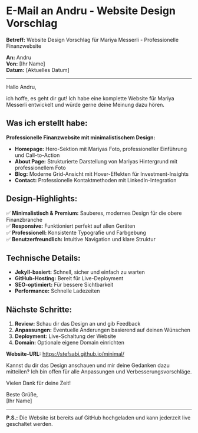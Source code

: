 # E-Mail an Andru - Website Design Vorschlag

**Betreff:** Website Design Vorschlag für Mariya Messerli - Professionelle Finanzwebsite

**An:** Andru  
**Von:** [Ihr Name]  
**Datum:** [Aktuelles Datum]

---

Hallo Andru,

ich hoffe, es geht dir gut! Ich habe eine komplette Website für Mariya Messerli entwickelt und würde gerne deine Meinung dazu hören.

## Was ich erstellt habe:

**Professionelle Finanzwebsite mit minimalistischem Design:**
- **Homepage:** Hero-Sektion mit Mariyas Foto, professioneller Einführung und Call-to-Action
- **About Page:** Strukturierte Darstellung von Mariyas Hintergrund mit professionellem Foto
- **Blog:** Moderne Grid-Ansicht mit Hover-Effekten für Investment-Insights
- **Contact:** Professionelle Kontaktmethoden mit LinkedIn-Integration

## Design-Highlights:

✅ **Minimalistisch & Premium:** Sauberes, modernes Design für die obere Finanzbranche  
✅ **Responsive:** Funktioniert perfekt auf allen Geräten  
✅ **Professionell:** Konsistente Typografie und Farbgebung  
✅ **Benutzerfreundlich:** Intuitive Navigation und klare Struktur  

## Technische Details:

- **Jekyll-basiert:** Schnell, sicher und einfach zu warten
- **GitHub-Hosting:** Bereit für Live-Deployment
- **SEO-optimiert:** Für bessere Sichtbarkeit
- **Performance:** Schnelle Ladezeiten

## Nächste Schritte:

1. **Review:** Schau dir das Design an und gib Feedback
2. **Anpassungen:** Eventuelle Änderungen basierend auf deinen Wünschen
3. **Deployment:** Live-Schaltung der Website
4. **Domain:** Optionale eigene Domain einrichten

**Website-URL:** https://stefsabi.github.io/minimal/

Kannst du dir das Design anschauen und mir deine Gedanken dazu mitteilen? Ich bin offen für alle Anpassungen und Verbesserungsvorschläge.

Vielen Dank für deine Zeit!

Beste Grüße,  
[Ihr Name]

---

**P.S.:** Die Website ist bereits auf GitHub hochgeladen und kann jederzeit live geschaltet werden. 